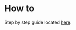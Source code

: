 # How to

Step by step guide located [here](https://github.com/vippsas/vipps-invoice-api/blob/master/vipps-invoice-api.md#postman).

